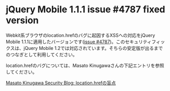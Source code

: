 # jQuery Mobile 1.1.1 issue #4787 fixed version

Webkit系ブラウザのlocation.hrefのバグに起因するXSSへの対応をjQuery Mobile 1.1.1に適用したバージョンです([issue #4787](https://github.com/jquery/jquery-mobile/issues/4787))。このセキュリティフィックスは、jQuery Mobile 1.2では対応されています。そちらの安定版が出るまでのつなぎとして利用してください。

location.hrefのバグについては、Masato Kinugawaさんの下記エントリを参照してください。

[Masato Kinugawa Security Blog: location.hrefの盲点](http://masatokinugawa.l0.cm/2012/08/safari-location.href.html)
